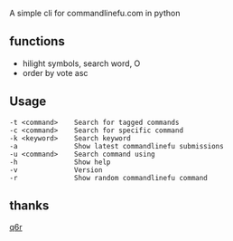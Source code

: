 A simple cli for commandlinefu.com in pythonfunctions---- + hilight symbols, search word, O + order by vote ascUsage---->    -t <command>	Search for tagged commands    -c <command>	Search for specific command    -k <keyword>    Search keyword    -a		        Show latest commandlinefu submissions    -u <command>	Search command using     -h		        Show help    -v		        Version    -r		        Show random commandlinefu command## thanks[q6r](https://github.com/q6r/commandlinefu-cli)
